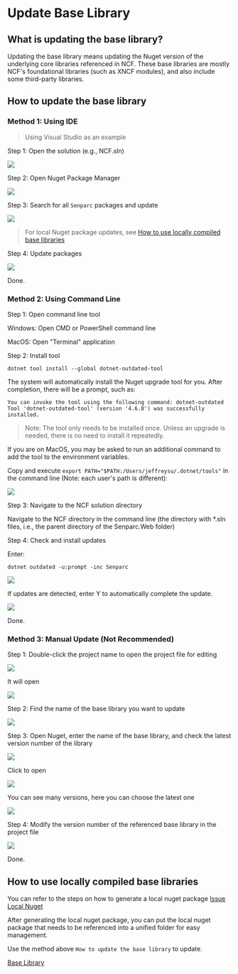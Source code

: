 # Update Base Library

## What is updating the base library?

Updating the base library means updating the Nuget version of the underlying core libraries referenced in NCF. These base libraries are mostly NCF's foundational libraries (such as XNCF modules), and also include some third-party libraries.

## How to update the base library

### Method 1: Using IDE

> Using Visual Studio as an example

Step 1: Open the solution (e.g., NCF.sln)

<img src="./images/xncf-develop/01-slution.png" />

Step 2: Open Nuget Package Manager

<img src="./images/xncf-develop/02-open-nuget-manager.png" />

Step 3: Search for all `Senparc` packages and update

<img src="./images/xncf-develop/03-search-packages.png" />

> For local Nuget package updates, see [How to use locally compiled base libraries](#how-to-use-locally-compiled-base-libraries)

Step 4: Update packages

<img src="./images/xncf-develop/04-update-packages.png" />

Done.

### Method 2: Using Command Line

Step 1: Open command line tool

Windows: Open CMD or PowerShell command line

MacOS: Open "Terminal" application

Step 2: Install tool

```shell
dotnet tool install --global dotnet-outdated-tool
```

The system will automatically install the Nuget upgrade tool for you. After completion, there will be a prompt, such as:

```text
You can invoke the tool using the following command: dotnet-outdated
Tool 'dotnet-outdated-tool' (version '4.6.8') was successfully installed.
```

> Note: The tool only needs to be installed once. Unless an upgrade is needed, there is no need to install it repeatedly.

If you are on MacOS, you may be asked to run an additional command to add the tool to the environment variables.

Copy and execute `export PATH="$PATH:/Users/jeffreysu/.dotnet/tools"` in the command line (Note: each user's path is different):

<img src="./images/xncf-develop/11-tool-install.png" />

Step 3: Navigate to the NCF solution directory

Navigate to the NCF directory in the command line (the directory with \*.sln files, i.e., the parent directory of the Senparc.Web folder)

Step 4: Check and install updates

Enter:

```shell
dotnet outdated -u:prompt -inc Senparc
```

<img src="./images/xncf-develop/12-check-packages.png" />

If updates are detected, enter Y to automatically complete the update.

<img src="./images/xncf-develop/04-updated.png" />

Done.

### Method 3: Manual Update (Not Recommended)

Step 1: Double-click the project name to open the project file for editing

<img src="./images/double-click-project.png" />

It will open

<img src="./images/opened-project-file.png" />

Step 2: Find the name of the base library you want to update

<img src="./images/find-library-name.png" />

Step 3: Open Nuget, enter the name of the base library, and check the latest version number of the library

<img src="./images/search-package-name-for-nuget.png" />

Click to open

<img src="./images/select-package.png" />

You can see many versions, here you can choose the latest one

<img src="./images/select-last-new-version.png" />

Step 4: Modify the version number of the referenced base library in the project file

<img src="./images/update-library-version.png" />

Done.

## How to use locally compiled base libraries

You can refer to the steps on how to generate a local nuget package [Issue Local Nuget](/start/developer/issue_local_nuget.html)

After generating the local nuget package, you can put the local nuget package that needs to be referenced into a unified folder for easy management.

Use the method above `How to update the base library` to update.

[Base Library](/NcfPackageSources)

